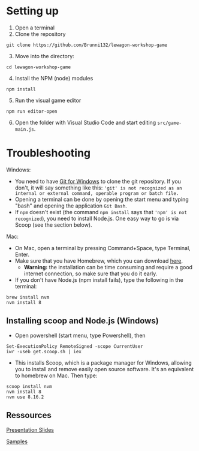 # Setting up

1. Open a terminal
2. Clone the repository

`git clone https://github.com/Brunni132/lewagon-workshop-game`

3. Move into the directory:

`cd lewagon-workshop-game`

4. Install the NPM (node) modules

`npm install`

5. Run the visual game editor

`npm run editor-open`

6. Open the folder with Visual Studio Code and start editing `src/game-main.js`.

# Troubleshooting

Windows:
* You need to have [Git for Windows](https://gitforwindows.org/) to clone the git repository. If you don't, it will say something like this:
`'git' is not recognized as an internal or external command,
operable program or batch file.`
* Opening a terminal can be done by opening the start menu and typing "bash" and opening the application `Git Bash`.
* If `npm` doesn't exist (the command `npm install` says that `'npm' is not recognized`), you need to install Node.js. One easy way to go is via Scoop (see the section below).

Mac:
* On Mac, open a terminal by pressing Command+Space, type Terminal, Enter.
* Make sure that you have Homebrew, which you can download [here](https://brew.sh/).
	* **Warning:** the installation can be time consuming and require a good internet connection, so make sure that you do it early.
* If you don't have Node.js (npm install fails), type the following in the terminal:
```
brew install nvm
nvm install 8
```

## Installing scoop and Node.js (Windows)
* Open powershell (start menu, type Powershell), then
```
Set-ExecutionPolicy RemoteSigned -scope CurrentUser
iwr -useb get.scoop.sh | iex
```
* This installs Scoop, which is a package manager for Windows, allowing you to install and remove easily open source software. It's an equivalent to homebrew on Mac. Then type:
```
scoop install nvm
nvm install 8
nvm use 8.16.2
```

## Ressources
[Presentation Slides](https://docs.google.com/presentation/d/17QS3o70Y6FCOm2U7rNPkgPJXa0rFGM8tjKBzQ6-23s0/)

[Samples](https://brunni132.github.io/vdp16-samples/)
